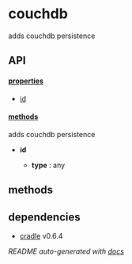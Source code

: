 # couchdb

adds couchdb persistence

## API

#### [properties](#couchdb-properties)

  - [id](#couchdb-properties-id)


#### [methods](#couchdb-methods)


adds couchdb persistence

- **id** 

  - **type** : any


<a name="couchdb-methods"></a> 

## methods 


## dependencies 
- [cradle](http://npmjs.org/package/cradle) v0.6.4

*README auto-generated with [docs](https://github.com/bigcompany/resources/tree/master/docs)*